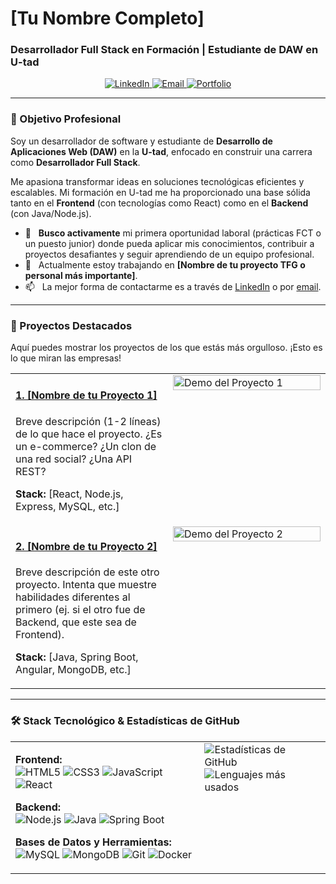 # [Tu Nombre Completo]
### Desarrollador Full Stack en Formación | Estudiante de DAW en U-tad

<p align="center">
<a href="https://linkedin.com/in/[TU_USUARIO_LINKEDIN]" target="_blank">
<img src="https://img.shields.io/badge/LinkedIn-0077B5?style=for-the-badge&logo=linkedin&logoColor=white" alt="LinkedIn">
</a>
<a href="mailto:[TU_EMAIL@u-tad.com]">
<img src="https://img.shields.io/badge/Email-D14836?style=for-the-badge&logo=gmail&logoColor=white" alt="Email">
</a>
<a href="https://[TU-PORTFOLIO-WEB].com" target="_blank">
<img src="https://img.shields.io/badge/Portfolio-000000?style=for-the-badge&logo=rss&logoColor=white" alt="Portfolio">
</a>
</p>

---

### 🎯 Objetivo Profesional
Soy un desarrollador de software y estudiante de **Desarrollo de Aplicaciones Web (DAW)** en la **U-tad**, enfocado en construir una carrera como **Desarrollador Full Stack**.

Me apasiona transformar ideas en soluciones tecnológicas eficientes y escalables. Mi formación en U-tad me ha proporcionado una base sólida tanto en el **Frontend** (con tecnologías como React) como en el **Backend** (con Java/Node.js).

- 🚀 &nbsp; **Busco activamente** mi primera oportunidad laboral (prácticas FCT o un puesto junior) donde pueda aplicar mis conocimientos, contribuir a proyectos desafiantes y seguir aprendiendo de un equipo profesional.
- 🔭 &nbsp; Actualmente estoy trabajando en **[Nombre de tu proyecto TFG o personal más importante]**.
- 📫 &nbsp; La mejor forma de contactarme es a través de [LinkedIn](https://linkedin.com/in/[TU_USUARIO_LINKEDIN]) o por [email](mailto:[TU_EMAIL@u-tad.com]).

---

### 🚀 Proyectos Destacados
Aquí puedes mostrar los proyectos de los que estás más orgulloso. ¡Esto es lo que miran las empresas!

<table>
<tr>
<td width="50%" valign="top">
<h4><a href="[ENLACE_A_TU_REPO_1]" target="_blank">1. [Nombre de tu Proyecto 1]</a></h4>
<p>Breve descripción (1-2 líneas) de lo que hace el proyecto. ¿Es un e-commerce? ¿Un clon de una red social? ¿Una API REST?</p>
<p><strong>Stack:</strong> [React, Node.js, Express, MySQL, etc.]</p>
</td>
<td width="50%" valign="top">
<a href="[ENLACE_A_LA_APP_DESPLEGADA_1]" target="_blank">
<img src="[ENLACE_A_IMAGEN_O_GIF_DEL_PROYECTO_1]" alt="Demo del Proyecto 1" width="100%">
</a>
</td>
</tr>
<tr>
<td width="50%" valign="top">
<h4><a href="[ENLACE_A_TU_REPO_2]" target="_blank">2. [Nombre de tu Proyecto 2]</a></h4>
<p>Breve descripción de este otro proyecto. Intenta que muestre habilidades diferentes al primero (ej. si el otro fue de Backend, que este sea de Frontend).</p>
<p><strong>Stack:</strong> [Java, Spring Boot, Angular, MongoDB, etc.]</p>
</td>
<td width="50%" valign="top">
<a href="[ENLACE_A_LA_APP_DESPLEGADA_2]" target="_blank">
<img src="[ENLACE_A_IMAGEN_O_GIF_DEL_PROYECTO_2]" alt="Demo del Proyecto 2" width="100%">
</a>
</td>
</tr>
</table>

---

### 🛠️ Stack Tecnológico & Estadísticas de GitHub

<table>
<tr>
<td width="60%" valign="top">
<p align="left">
<strong>Frontend:</strong><br>
<img src="https://img.shields.io/badge/HTML5-E34F26?style=flat-square&logo=html5&logoColor=white" alt="HTML5">
<img src="https://img.shields.io/badge/CSS3-1572B6?style=flat-square&logo=css3&logoColor=white" alt="CSS3">
<img src="https://img.shields.io/badge/JavaScript-F7DF1E?style=flat-square&logo=javascript&logoColor=black" alt="JavaScript">
<img src="https://img.shields.io/badge/React-20232A?style=flat-square&logo=react&logoColor=61DAFB" alt="React">
<br>

<strong>Backend:</strong><br>
<img src="https://img.shields.io/badge/Node.js-339933?style=flat-square&logo=nodedotjs&logoColor=white" alt="Node.js">
<img src="https://img.shields.io/badge/Java-ED8B00?style=flat-square&logo=openjdk&logoColor=white" alt="Java">
<img src="https://img.shields.io/badge/Spring_Boot-6DB33F?style=flat-square&logo=spring-boot&logoColor=white" alt="Spring Boot">
<br>

<strong>Bases de Datos y Herramientas:</strong><br>
<img src="https://img.shields.io/badge/MySQL-4479A1?style=flat-square&logo=mysql&logoColor=white" alt="MySQL">
<img src="https://img.shields.io/badge/MongoDB-47A248?style=flat-square&logo=mongodb&logoColor=white" alt="MongoDB">
<img src="https://img.shields.io/badge/Git-F05032?style=flat-square&logo=git&logoColor=white" alt="Git">
<img src="https://img.shields.io/badge/Docker-2496ED?style=flat-square&logo=docker&logoColor=white" alt="Docker">
</p>
</td>
<td width="40%" valign="top">
<img src="https://github-readme-stats.vercel.app/api?username=Carlos0567z&show_icons=true&include_all_commits=true&count_private=true&border_radius=5" alt="Estadísticas de GitHub">
<br>
<img src="https://github-readme-stats.vercel.app/api/top-langs/?username=Carlos0567z&layout=compact&border_radius=5" alt="Lenguajes más usados">
</td>
</tr>
</table>
